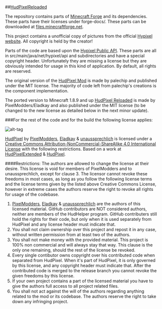 ##[HudPixelReloaded](https://github.com/unaussprechlich/HudPixelExtended)

The repository contains parts of [Minecraft Forge](https://github.com/MinecraftForge/MinecraftForge) and its dependencies. These parts have their licenses under forge-docs/. These parts can be downloaded at [files.minecraftforge.net](http://files.minecraftforge.net).

This project contains a unofficial copy of pictures from the official [Hypixel website](https://hypixel.net/forums/). All copyright is held by the creator!

Parts of the code are based upon the [Hypixel Public API](https://github.com/HypixelDev/PublicAPI). These parts are all in src/main/java/net/hypixel/api and subdirectories and have a special copyright header. Unfortunately they are missing a license but they are obviously intended for usage in this kind of application. By default, all rights are reserved.

The original version of the [HudPixel Mod](https://github.com/palechip/HudPixel) is made by palechip and published under the MIT license. The majority of code left from palechip's creations is the component implementation.

The ported version to Minecraft 1.8.9 and up [HudPixel Reloaded](https://github.com/PixelModders/HudPixel) is made by PixelModders/Eladkay and also published under the MIT license (to be changed to the new license as detailed below in the next minor update).

###For the rest of the code and for the build the following license applies:

![alt-tag](https://licensebuttons.net/l/by-nc-sa/4.0/88x31.png)

[HudPixel](http://unaussprechlich.net/HudPixel/) by [PixelModders](https://github.com/PixelModders), [Eladkay](https://github.com/Eladkay) & [unaussprechlich](https://github.com/unaussprechlich) is licensed under a [Creative Commons Attribution-NonCommercial-ShareAlike 4.0 International License](https://creativecommons.org/licenses/by-nc-sa/4.0/) with the following restrictions.
Based on a work at [HudPixelExtended](https://github.com/unaussprechlich/HudPixelExtended) &  [HudPixel](https://github.com/PixelModders/HudPixel).

####Restrictions:
The authors are allowed to change the license at their desire. 
This license is void for members of PixelModders and to unaussprechlich, except for clause 3.
The licensor cannot revoke these freedoms in most cases, as long as you follow the following license terms and the license terms given by the listed above Creative Commons License, however in extreme cases the authors reserve the right to revoke all rights for usage of the codebase.

1. [PixelModders](https://github.com/PixelModders), [Eladkay](https://github.com/Eladkay) & [unaussprechlich](https://github.com/unaussprechlich) are the authors of this licensed material. GitHub contributors are NOT considered authors, neither are members of the HudHelper program. GitHub contributers still hold the rights for their code, but only when it is used separately from HudPixel and any license header must indicate that. 
1. You shall not claim ownership over this project and repost it in any case, without written permission from at least two of the authors.
2. You shall not make money with the provided material. This project is 100% non commercial and will always stay that way. This clause is the only one remaining, should the rest of the license be revoked.
3. Every single contibutor owns copyright over his contributed code when separated from HudPixel. When it's part of HudPixel, it is only governed by this license, and any copyright header must indicate that. After the contributed code is merged to the release branch you cannot revoke the given freedoms by this license. 
4. If your own project contains a part of the licensed material you have to give the authors full access to all project related files.
5. You shall not act against the will of the authors regarding anything related to the mod or its codebase. The authors reserve the right to take down any infringing project.
